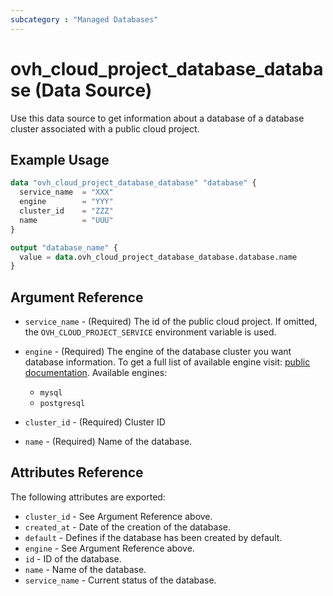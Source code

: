 ```yaml
---
subcategory : "Managed Databases"
---
```


# ovh_cloud_project_database_database (Data Source)

Use this data source to get information about a database of a database cluster associated with a public cloud project.

## Example Usage

```terraform
data "ovh_cloud_project_database_database" "database" {
  service_name  = "XXX"
  engine        = "YYY"
  cluster_id    = "ZZZ"
  name          = "UUU"
}

output "database_name" {
  value = data.ovh_cloud_project_database_database.database.name
}
```

## Argument Reference

* `service_name` - (Required) The id of the public cloud project. If omitted, the `OVH_CLOUD_PROJECT_SERVICE` environment variable is used.

* `engine` - (Required) The engine of the database cluster you want database information. To get a full list of available engine visit: [public documentation](https://docs.ovh.com/gb/en/publiccloud/databases). Available engines:
  * `mysql`
  * `postgresql`

* `cluster_id` - (Required) Cluster ID

* `name` - (Required) Name of the database.

## Attributes Reference

The following attributes are exported:

* `cluster_id` - See Argument Reference above.
* `created_at` - Date of the creation of the database.
* `default` - Defines if the database has been created by default.
* `engine` - See Argument Reference above.
* `id` - ID of the database.
* `name` - Name of the database.
* `service_name` - Current status of the database.
